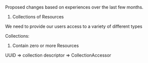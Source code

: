 
Proposed changes based on experiences over the last few months.


1. Collections of Resources

We need to provide our users access to a variety of different types


Collections:
1. Contain zero or more Resources


UUID => collection descriptor => CollectionAccessor







